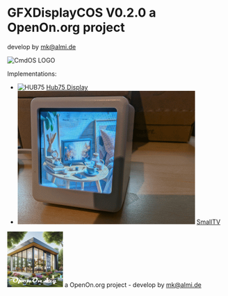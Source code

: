 # GFXDisplayCOS V0.2.0 a OpenOn.org project

develop by mk@almi.de

![CmdOS LOGO](images/GFXDisplayCOS.gif)

Implementations:
- ![HUB75](../MatrixCOS/images/pageTime.gif) <a href="../MatrixCOS">Hub75 Display</A>
- ![SmallTV](SmallTVCOS/images/STV_Logo.gif) <a href="SmallTVCOS/">SmallTV</A>

![LOGO](images/OpenOnOrg.gif) a OpenOn.org project - develop by mk@almi.de 